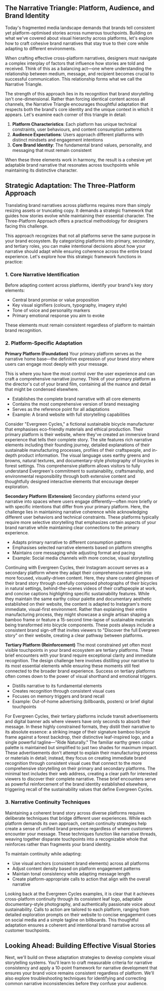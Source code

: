 ## The Narrative Triangle: Platform, Audience, and Brand Identity

Today's fragmented media landscape demands that brands tell consistent yet platform-optimised stories across numerous touchpoints. Building on what we've covered about visual hierarchy across platforms, let's explore how to craft cohesive brand narratives that stay true to their core while adapting to different environments.

When crafting effective cross-platform narratives, designers must navigate a complex interplay of factors that influence how stories are told and received. Think of this as a balancing act—one where understanding the relationship between medium, message, and recipient becomes crucial to successful communication. This relationship forms what we call the Narrative Triangle.

The strength of this approach lies in its recognition that brand storytelling isn't one-dimensional. Rather than forcing identical content across all channels, the Narrative Triangle encourages thoughtful adaptation that respects both the brand's core identity and the unique context in which it appears. Let's examine each corner of this triangle in detail:

1. **Platform Characteristics**: Each platform has unique technical constraints, user behaviours, and content consumption patterns  
2. **Audience Expectations**: Users approach different platforms with distinct mindsets and engagement intentions  
3. **Core Brand Identity**: The fundamental brand values, personality, and messaging that must remain consistent

When these three elements work in harmony, the result is a cohesive yet adaptable brand narrative that resonates across touchpoints while maintaining its distinctive character.

## Strategic Adaptation: The Three-Platform Approach

Translating brand narratives across platforms requires more than simply resizing assets or truncating copy. It demands a strategic framework that guides how stories evolve while maintaining their essential character. The Three-Platform Approach offers a practical methodology for designers facing this challenge.

This approach recognizes that not all platforms serve the same purpose in your brand ecosystem. By categorizing platforms into primary, secondary, and tertiary roles, you can make intentional decisions about how your narrative should adapt while ensuring coherence across the entire brand experience. Let's explore how this strategic framework functions in practice:

### 1\. Core Narrative Identification

Before adapting content across platforms, identify your brand's key story elements:

* Central brand promise or value proposition  
* Key visual signifiers (colours, typography, imagery style)  
* Tone of voice and personality markers  
* Primary emotional response you aim to evoke

These elements must remain consistent regardless of platform to maintain brand recognition.

### 2\. Platform-Specific Adaptation

**Primary Platform (Foundation)** Your primary platform serves as the narrative home base—the definitive expression of your brand story where users can engage most deeply with your message.

This is where you have the most control over the user experience and can craft a comprehensive narrative journey. Think of your primary platform as the director's cut of your brand film, containing all the nuance and detail that might be condensed elsewhere.

- Establishes the complete brand narrative with all core elements  
- Contains the most comprehensive version of brand messaging  
- Serves as the reference point for all adaptations  
- Example: A brand website with full storytelling capabilities

Consider "Evergreen Cycles," a fictional sustainable bicycle manufacturer that emphasises eco-friendly materials and ethical production. Their primary platform is their website, where they've created an immersive brand experience that tells their complete story. The site features rich narrative elements including their founding journey, detailed explanations of their sustainable manufacturing processes, profiles of their craftspeople, and in-depth product information. The visual language uses earthy greens and browns, natural textures, and documentary-style photography of bicycles in forest settings. This comprehensive platform allows visitors to fully understand Evergreen's commitment to sustainability, craftsmanship, and environmental responsibility through both extensive content and thoughtfully designed interactive elements that encourage deeper exploration.

**Secondary Platform (Extension)** Secondary platforms extend your narrative into spaces where users engage differently—often more briefly or with specific intentions that differ from your primary platform. Here, the challenge lies in maintaining narrative coherence while acknowledging different user behaviors and technical constraints. These platforms typically require more selective storytelling that emphasizes certain aspects of your brand narrative while maintaining clear connections to the primary experience.

- Adapts primary narrative to different consumption patterns  
- Emphasises selected narrative elements based on platform strengths  
- Maintains core messaging while adjusting format and pacing  
- Example: Social media channels with more concise, visual storytelling

Continuing with Evergreen Cycles, their Instagram account serves as a secondary platform where they adapt their comprehensive narrative into more focused, visually-driven content. Here, they share curated glimpses of their brand story through carefully composed photographs of their bicycles in natural settings, behind-the-scenes videos of their craftspeople at work, and concise captions highlighting specific sustainability features. While they maintain the same earthy colour palette and documentary aesthetic established on their website, the content is adapted to Instagram's more immediate, visual-first environment. Rather than explaining their entire manufacturing process, they might showcase a single artisan shaping a bamboo frame or feature a 15-second time-lapse of sustainable materials being transformed into bicycle components. These posts always include a consistent brand sign-off that invites viewers to "Discover the full Evergreen story" on their website, creating a clear pathway between platforms.

**Tertiary Platform (Reinforcement)** The most constrained yet often most visible touchpoints in your brand ecosystem are tertiary platforms. These brief encounters with your brand require exceptional clarity and immediate recognition. The design challenge here involves distilling your narrative to its most essential elements while ensuring these moments still feel connected to the broader brand experience. Success on tertiary platforms often comes down to the power of visual shorthand and emotional triggers.

- Distills narrative to its fundamental elements  
- Creates recognition through consistent visual cues  
- Focuses on memory triggers and brand recall  
- Example: Out-of-home advertising (billboards, posters) or brief digital touchpoints

For Evergreen Cycles, their tertiary platforms include transit advertisements and digital banner ads where viewers have only seconds to absorb their message. In these highly constrained formats, they distill their narrative to its absolute essence: a striking image of their signature bamboo bicycle frame against a forest backdrop, their distinctive leaf-inspired logo, and a single powerful tagline—"Ride Naturally." The familiar earthy green colour palette is maintained but simplified to just two shades for maximum impact. These advertisements don't attempt to explain their manufacturing process or materials in detail; instead, they focus on creating immediate brand recognition through consistent visual cues that connect to the more comprehensive storytelling on their primary and secondary platforms. The minimal text includes their web address, creating a clear path for interested viewers to discover their complete narrative. These brief encounters serve as powerful reinforcement of the brand identity established elsewhere, triggering recall of the sustainability values that define Evergreen Cycles.

### 3\. Narrative Continuity Techniques

Maintaining a coherent brand story across diverse platforms requires deliberate techniques that bridge different user experiences. While each platform demands its own approach, certain continuity strategies help create a sense of unified brand presence regardless of where customers encounter your message. These techniques function like narrative threads, weaving together disparate touchpoints into a recognizable whole that reinforces rather than fragments your brand identity.

To maintain continuity while adapting:

* Use visual anchors (consistent brand elements) across all platforms  
* Adjust content density based on platform engagement patterns  
* Maintain tonal consistency while adapting message length  
* Create platform-appropriate calls to action that align with the overall narrative

Looking back at the Evergreen Cycles examples, it is clear that it achieves cross-platform continuity through its consistent leaf logo, adaptable documentary-style photography, and authentically passionate voice about sustainability. Calls to action are tailored to each platform, ranging from detailed exploration prompts on their website to concise engagement cues on social media and a simple tagline on billboards. This thoughtful adaptation ensures a coherent and intentional brand narrative across all customer touchpoints.

## Looking Ahead: Building Effective Visual Stories

Next, we'll build on these adaptation strategies to develop complete visual storytelling systems. You'll learn to craft measurable criteria for narrative consistency and apply a 10-point framework for narrative development that ensures your brand voice remains consistent regardless of platform. We'll also explore troubleshooting techniques for identifying and correcting common narrative inconsistencies before they confuse your audience.  
